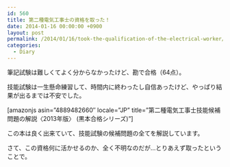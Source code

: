 ```yaml
---
id: 560
title: 第二種電気工事士の資格を取った！
date: 2014-01-16 00:00:00 +0900
layout: post
permalink: /2014/01/16/took-the-qualification-of-the-electrical-worker/
categories:
  - Diary
---
```

筆記試験は難しくてよく分からなかったけど、勘で合格（64点）。
  
技能試験は一生懸命練習して、時間内に終わったし自信あったけど、やっぱり結果が出るまでは不安でした。

[amazonjs asin=&#8221;4889482660&#8243; locale=&#8221;JP&#8221; title=&#8221;第二種電気工事士技能候補問題の解説〈2013年版〉 (黒本合格シリーズ)&#8221;]

この本は良く出来ていて、技能試験の候補問題の全てを解説しています。
  
さて、この資格何に活かせるのか、全く不明なのだが…とりあえず取ったということで。
